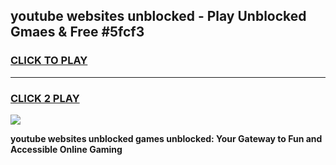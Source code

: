 
## youtube websites unblocked - Play Unblocked Gmaes & Free #5fcf3
<h3>
<a href="https://news.freeplayer.one?title=youtube_websites_unblocked&ref=24F">CLICK TO PLAY</a></h3>
<hr>

<h3>
<a href="https://news.freeplayer.one?title=youtube_websites_unblocked&ref=24F">CLICK 2 PLAY</a>
  
</h3>

<a href="https://news.freeplayer.one?title=youtube_websites_unblocked&ref=24F/"><img src="https://clearcache.store/games.png"></a>


**youtube websites unblocked games unblocked: Your Gateway to Fun and Accessible Online Gaming**
